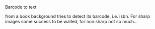 Barcode to text

from a book background tries to detect its barcode, i.e. isbn.
For sharp images some success to be waited, for non sharp not so much...

 
